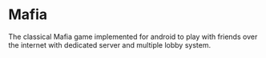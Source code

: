 # Mafia
The classical Mafia game implemented for android to play with friends over the internet with dedicated server and multiple lobby system.
